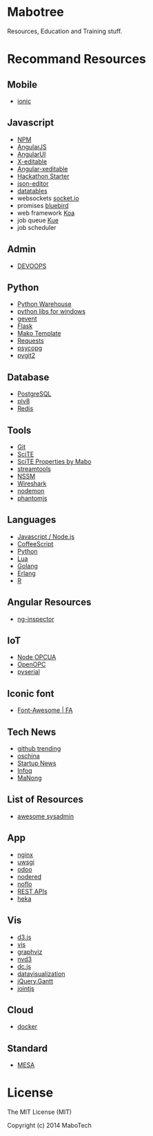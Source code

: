 Mabotree
========

Resources, Education and Training stuff.


Recommand Resources
===================

## Mobile

- [ionic](https://github.com/driftyco/ionic)

## Javascript

- [NPM](https://www.npmjs.org/)
- [AngularJS](https://angularjs.org/)
- [AngularUI](http://angular-ui.github.io/)
- [X-editable](http://vitalets.github.io/x-editable/)
- [Angular-xeditable](https://github.com/vitalets/angular-xeditable)
- [Hackathon Starter](https://github.com/sahat/hackathon-starter)
- [json-editor](https://github.com/jdorn/json-editor)
- [datatables](http://datatables.net/)
- websockets [socket.io](http://socket.io/)
- promises [bluebird](https://github.com/petkaantonov/bluebird)
- web framework [Koa](https://github.com/koajs/koa)
- job queue [Kue](https://github.com/LearnBoost/kue)
- job scheduler []()

## Admin
- [DEVOOPS](https://github.com/devoopsme/devoops)

## Python

- [Python Warehouse](https://warehouse.python.org/)
- [python libs for windows](http://www.lfd.uci.edu/~gohlke/pythonlibs/)
- [gevent](https://github.com/surfly/gevent)
- [Flask](http://flask.pocoo.org/)
- [Mako Template](http://www.makotemplates.org/)
- [Requests](https://github.com/kennethreitz/requests)
- [psycopg](http://initd.org/psycopg/)
- [pygit2](https://github.com/libgit2/pygit2)

## Database

- [PostgreSQL](http://www.postgresql.org/)
- [plv8](https://code.google.com/p/plv8js/)
- [Redis](http://redis.io/)

## Tools

- [Git](http://git-scm.com/)
- [SciTE](http://www.scintilla.org/ "SciTE")
- [SciTE Properties by Mabo](https://github.com/majj/scite "SciTE properties")
- [streamtools](https://github.com/nytlabs/streamtools)
- [NSSM](http://nssm.cc/)
- [Wireshark](http://www.wireshark.org/)
- [nodemon](http://nodemon.io/)
- [phantomjs](https://github.com/ariya/phantomjs)

## Languages

- [Javascript / Node.js](http://nodejs.org/)
- [CoffeeScript](http://coffeescript.org/)
- [Python](https://www.python.org/)
- [Lua](http://www.postgresql.org/)
- [Golang](http://golang.org/project/)
- [Erlang](http://www.erlang.org/)
- [R](http://www.r-project.org/)


## Angular Resources

- [ng-inspector](http://ng-inspector.org/)

## IoT

- [Node OPCUA](https://github.com/node-opcua/node-opcua)
- [OpenOPC](http://openopc.sourceforge.net/)
- [pyserial](http://pyserial.sourceforge.net/)


##  Iconic font

- [Font-Awesome | FA](http://fontawesome.io/icons/)


## Tech News

- [github trending](https://github.com/trending)
- [oschina](http://www.oschina.net/)
- [Startup News](http://news.dbanotes.net/)
- [Infoq](http://www.infoq.com/)
- [MaNong](http://weekly.manong.io/)

## List of Resources
- [awesome sysadmin](https://github.com/kahun/awesome-sysadmin)

## App

- [nginx](http://nginx.org/)
- [uwsgi](https://github.com/unbit/uwsgi)
- [odoo](https://github.com/odoo/odoo)
- [nodered](http://nodered.org/)
- [noflo](http://noflojs.org/)
- [REST APIs](http://www.espressologic.com/)
- [heka](https://github.com/mozilla-services/heka)

## Vis

- [d3.js](http://d3js.org/)
- [vis](http://visjs.org/)
- [graphviz](http://graphviz.org/)
- [nvd3](https://github.com/novus/nvd3)
- [dc.js](http://dc-js.github.io/dc.js/)
- [datavisualization](http://selection.datavisualization.ch/)
- [jQuery.Gantt](http://taitems.github.io/jQuery.Gantt/)
- [jointjs](http://jointjs.com/)

## Cloud

- [docker](http://www.docker.com/)

## Standard

- [MESA](http://www.mesa.org/)

License
=======

The MIT License (MIT)

Copyright (c) 2014 MaboTech


